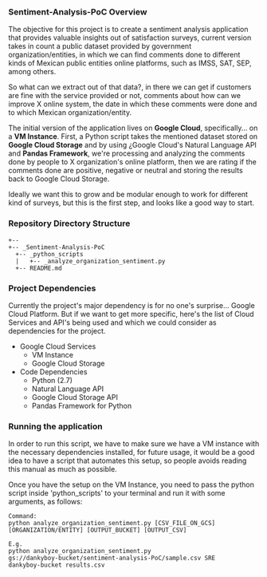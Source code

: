 ### Sentiment-Analysis-PoC Overview

The objective for this project is to create a sentiment analysis application that provides valuable insights out of satisfaction surveys, current version takes in count a public dataset provided by government organization/entities, in which we can find comments done to different kinds of Mexican public entities online platforms, such as IMSS, SAT, SEP, among others.

So what can we extract out of that data?, in there we can get if customers are fine with the service provided or not, comments about how can we improve X online system, the date in which these comments were done and to which Mexican organization/entity.

The initial version of the application lives on **Google Cloud**, specifically... on a **VM Instance**.
First, a Python script takes the mentioned dataset stored on **Google Cloud Storage** and by using ¿Google Cloud's Natural Language API and **Pandas Framework**, we're processing and analyzing the comments done by people to X organization's online platform, then we are rating if the comments done are positive, negative or neutral and storing the results back to Google Cloud Storage.

Ideally we want this to grow and be modular enough to work for different kind of surveys, but this is the first step, and looks like a good way to start.

### Repository Directory Structure
```
+--
+-- _Sentiment-Analysis-PoC
  +-- _python_scripts
  |   +-- _analyze_organization_sentiment.py
  +-- README.md
```

### Project Dependencies
Currently the project's major dependency is for no one's surprise... Google Cloud Platform.
But if we want to get more specific, here's the list of Cloud Services and API's being used and which we could consider as dependencies for the project.
- Google Cloud Services
  - VM Instance
  - Google Cloud Storage
- Code Dependencies
  - Python (2.7)
  - Natural Language API
  - Google Cloud Storage API
  - Pandas Framework for Python

### Running the application
In order to run this script, we have to make sure we have a VM instance with the necessary dependencies installed, for future usage, it would be a good idea to have a script that automates this setup, so people avoids reading this manual as much as possible.

Once you have the setup on the VM Instance,
you need to pass the python script inside 'python_scripts' to your terminal and run it with some arguments, as follows:
```
Command:
python analyze_organization_sentiment.py [CSV_FILE_ON_GCS]
[ORGANIZATION/ENTITY] [OUTPUT_BUCKET] [OUTPUT_CSV]

E.g.
python analyze_organization_sentiment.py
gs://dankyboy-bucket/sentiment-analysis-PoC/sample.csv SRE
dankyboy-bucket results.csv
```


